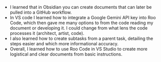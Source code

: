 
- I learned that in Obsidian you can create documents that can later be pulled into a GitHub workflow.
- In VS code I learned how to integrate a Google Gemini API key into Roo Code, which then gave me many options to from the code reading my document or developing it. I could change from what lens the code processes it (architect, artist, code). 
- I also learned how to create subtasks from a parent task, detailing the steps easier and which more informational accuracy.
- Overall, I learned how to use Roo Code in VS Studio to create more logistical and clear documents from basic instructions.
